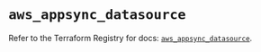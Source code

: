 # `aws_appsync_datasource`

Refer to the Terraform Registry for docs: [`aws_appsync_datasource`](https://registry.terraform.io/providers/hashicorp/aws/5.86.0/docs/resources/appsync_datasource).
